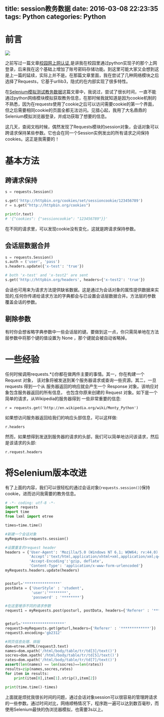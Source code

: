 title: session教务数据
date: 2016-03-08 22:23:35
tags: Python
categories: Python 
---

# 前言 #

![](http://file.koolearn.com/20150326/14273404312699.png)

之前写过一篇文章[校园网上网认证](/2016/02/24/Internet_authentication/),是讲我在校园里通过python实现子的那个上网登录，后来我在这个基础上增加了账号密码存储功能。到这里可能大家又会想到这是上一篇的延续，实际上并不是。在那篇文章里面，我在尝试了几种网络模块之后选择了Requests，它基于urllib3，隐式的在内部实现了很多特性。

在[Selenium模拟测试教务数据](/2016/02/27/selenium/)这篇文章中，我说过，<!--more-->尝试了很长时间，一直不能通过python网络模块模拟获取教务信息，在那时候我就知道是因为cookie机制的不熟悉，因为在requests使用了cookie之后可以访问需要cookie的第一个界面，但之后需要相同cookie的页面全都无法访问。见猎心起，我用了大名鼎鼎的Selenium模拟浏览器登录，并成功获取了想要的信息。

这几天，查阅文档时候，偶然发现了Requests模块的session对象，会话对象可以跨请求保持某些参数。它也会在同一个Session实例发出的所有请求之间保持cookies。这正是我需要的！

# 基本方法 #

## 跨请求保持 ##

```python
s = requests.Session()

s.get('http://httpbin.org/cookies/set/sessioncookie/123456789')
r = s.get("http://httpbin.org/cookies")

print(r.text)
# '{"cookies": {"sessioncookie": "123456789"}}'
```

在不同的请求里，可以发现cookie没有变化，这就是跨请求保持参数。

## 会话层数据合并 ##

```python
s = requests.Session()
s.auth = ('user', 'pass')
s.headers.update({'x-test': 'true'})

# both 'x-test' and 'x-test2' are sent
s.get('http://httpbin.org/headers', headers={'x-test2': 'true'})
```

会话也可用来为请求方法提供缺省数据。这是通过为会话对象的属性提供数据来实现的,任何你传递给请求方法的字典都会与已设置会话层数据合并。方法层的参数覆盖会话的参数。

## 剔除参数 ##

有时你会想省略字典参数中一些会话层的键。要做到这一点，你只需简单地在方法层参数中将那个键的值设置为 None ，那个键就会被自动省略掉。

# 一些经验 #

任何时候调用requests.*()你都在做两件主要的事情。其一，你在构建一个 Request 对象， 该对象将被发送到某个服务器请求或查询一些资源。其二，一旦 requests 得到一个从 服务器返回的响应就会产生一个 Response 对象。该响应对象包含服务器返回的所有信息， 也包含你原来创建的 Request 对象。如下是一个简单的请求，从Wikipedia的服务器得到 一些非常重要的信息:

`r = requests.get('http://en.wikipedia.org/wiki/Monty_Python')`

如果想访问服务器返回给我们的响应头部信息，可以这样做:

`r.headers`

然而，如果想得到发送到服务器的请求的头部，我们可以简单地访问该请求，然后是该请求的头部:

`r.request.headers`

# 将Selenium版本改进 #

有了上面的内容，我们可以很轻松的通过会话对象(`requests.session()`)保持cookie，进而访问我需要的教务信息。

```python
# -*- coding: utf-8 -*-
import requests
import time
from lxml import etree

times=time.time()

#新建一个会话对象
myRequests=requests.session()

#设置重复的request header
headers = {'User-Agent': 'Mozilla/5.0 (Windows NT 6.1; WOW64; rv:44.0) Gecko/20100101 Firefox/44.0',
           'Accept':'text/html,application/xhtml+xml,application/xml;q=0.9,image/webp,*/*;q=0.8',
           'Accept-Encoding':'gzip, deflate',
           'Content-Type': 'application/x-www-form-urlencoded'}
myRequests.headers.update(headers)


posturl='****************'
postData = {'UserStyle' : 'student',
            'user':'********',
            'password' : '********'}

#在这里增添不同的请求参数
request1 = myRequests.post(posturl, postData, headers={'Referer' : '*******'})


geturl='*******************'
request3=myRequests.get(geturl,headers={'Referer' : '*************'})
request3.encoding='gb2312'

#网页信息处理、排版
dom=etree.HTML(request3.text)
names=dom.xpath('/html/body/table/tr/td[3]/text()')
socres=dom.xpath('/html/body/table/tr/td[5]/text()')
rates=dom.xpath('/html/body/table/tr/td[7]/text()')
assert(len(names) == len(socres)==len(rates))
results=zip(names,socres,rates)
for item in results:
    print(item[0],item[1].strip(),item[2])

print(time.time()-times)
```

上面就是烦扰我很长时间的问题，通过会话对象session可以很容易的管理跨请求的一些参数。通过时间对比，网络顺畅情况下，程序跑一遍可以达到数百毫秒，而使用Selenium最快的伪浏览器模拟，也需要3s以上。